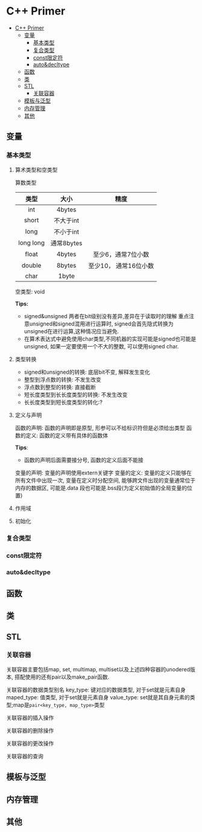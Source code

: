 # C++ Primer
- [C++ Primer](#c-primer)
  - [变量](#变量)
    - [基本类型](#基本类型)
    - [复合类型](#复合类型)
    - [const限定符](#const限定符)
    - [auto&decltype](#autodecltype)
  - [函数](#函数)
  - [类](#类)
  - [STL](#stl)
    - [关联容器](#关联容器)
  - [模板与泛型](#模板与泛型)
  - [内存管理](#内存管理)
  - [其他](#其他)

## 变量
### 基本类型
1. 算术类型和空类型
    
    算数类型

    |   类型    |    大小    |         精度          |
    | :-------: | :--------: | :-------------------: |
    |    int    |   4bytes   |                       |
    |   short   | 不大于int  |                       |
    |   long    | 不小于int  |                       |
    | long long | 通常8bytes |                       |
    |   float   |   4bytes   |  至少6，通常7位小数   |
    |  double   |   8bytes   | 至少10， 通常16位小数 |
    |   char    |   1byte    |                       |
    空类型: void
    
    **Tips:**
   - signed&unsigned
       两者在bit级别没有差异,差异在于读取时的理解
       重点注意unsigned和signed混用进行运算时, signed会首先隐式转换为unsigned在进行运算,这种情况应当避免.
   - 在算术表达式中避免使用char类型,不同机器的实现可能是signed也可能是unsigned, 如果一定要使用一个不大的整数, 可以使用signed char.

2. 类型转换

    - signed和unsigned的转换: 底层bit不变, 解释发生变化
    - 整型到浮点数的转换: 不发生改变
    - 浮点数到整型的转换: 直接截断
    - 短长度类型到长长度类型的转换: 不发生改变
    - 长长度类型到短长度类型的转化:?

3. 定义与声明

    函数的声明: 函数的声明即是原型, 形参可以不给标识符但是必须给出类型
    函数的定义: 函数的定义带有具体的函数体

    **Tips**: 
    - 函数的声明后面需要接分号, 函数的定义后面不能接

    变量的声明: 变量的声明使用extern关键字
    变量的定义: 变量的定义只能够在所有文件中出现一次, 变量在定义时分配空间, 能够跨文件出现的变量通常位于内存的数据区, 可能是.data 段也可能是.bss段(为定义初始值的全局变量的位置)

4. 作用域

5. 初始化
### 复合类型
### const限定符
### auto&decltype
## 函数

## 类

## STL

### 关联容器
关联容器主要包括map, set, multimap, multiset以及上述四种容器的unodered版本, 搭配使用的还有pair以及make_pair函数.

关联容器的数据类型别名
key_type: 键对应的数据类型, 对于set就是元素自身
maped_type: 值类型, 对于set就是元素自身
value_type: set就是其自身元素的类型;map是`pair<key_type, map_type>`类型

关联容器的插入操作

关联容器的删除操作

关联容器的更改操作

关联容器的查询

## 模板与泛型

## 内存管理

## 其他
